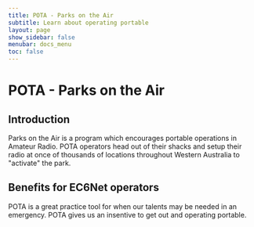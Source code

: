 ```yaml
---
title: POTA - Parks on the Air
subtitle: Learn about operating portable
layout: page
show_sidebar: false
menubar: docs_menu
toc: false
---
```


# POTA - Parks on the Air

## Introduction

Parks on the Air is a program which encourages portable operations in Amateur Radio. POTA operators head out of their shacks and setup their radio at once of thousands of locations throughout Western Australia to "activate" the park.

## Benefits for EC6Net operators

POTA is a great practice tool for when our talents may be needed in an emergency. POTA gives us an insentive to get out and operating portable.

